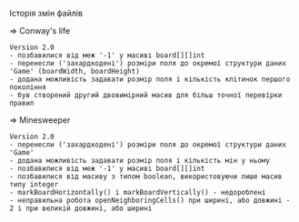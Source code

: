 Історія змін файлів


=> Conway's life

    Version 2.0
	- позбавилися від меж '-1' у масиві board[][]int
	- перенесли ('захардкодені') розміри поля до окремої структури даних 'Game' (boardWidth, boardHeight)
	- додана можливість задавати розмір поля і кількість клітинок першого покоління
	- був створений другий двовимірний масив для більш точної перевірки правил

=> Minesweeper

    Version 2.0
	- перенесли ('захардкодені') розміри поля до окремої структури даних 'Game'
	- додана можливість задавати розмір поля і кількість мін у ньому
	- позбавилися від меж '-1' у масиві board[][]int
	- позбавилися від масиву з типом boolean, використовуючи лише масив типу integer
	- markBoardHorizontally() i markBoardVertically() - недороблені
	- неправильна робота openNeighboringCells() при ширині, або довжині - 2 і при великій довжині, або ширині
